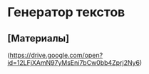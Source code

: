 # Генератор текстов
## [Материалы]
(https://drive.google.com/open?id=12LFjXAmN97yMsEni7bCw0bb4Zprj2Ny6)
